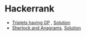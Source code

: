 # Hackerrank

* [Triplets having GP](https://www.hackerrank.com/challenges/count-triplets-1/problem?h_l=interview&playlist_slugs%5B%5D=virtusa) , [Solution](../Solutions/hr1.cpp)
* [Sherlock and Anagrams](https://www.hackerrank.com/challenges/sherlock-and-anagrams/problem), [Solution](https://github.com/TheSYNcoder/InterviewPrep/blob/master/Solutions/sherlock_and_anagram.cpp)
